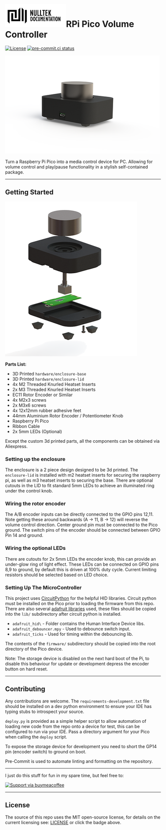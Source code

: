 # ![NullTek Documentation](https://raw.githubusercontent.com/CreatingNull/NullTek-Assets/main/img/logo/NullTekDocumentationLogo.png)RPi Pico Volume Controller

[![License](https://img.shields.io/:license-mit-blue.svg?style=flat-square)](https://github.com/CreatingNull/RPI-Pico-Volume-Controller/blob/main/LICENSE.md)
[![pre-commit.ci status](https://results.pre-commit.ci/badge/github/CreatingNull/RPI-Pico-Volume-Controller/main.svg)](https://results.pre-commit.ci/latest/github/CreatingNull/RPI-Pico-Volume-Controller/main)

![Enclosure Render](hardware/enclosure-render.png)

Turn a Raspberry Pi Pico into a media control device for PC.
Allowing for volume control and play/pause functionality in a stylish self-contained package.

---

## Getting Started

![Exploded-View](hardware/exploded-view.png)

**Parts List:**

* 3D Printed `hardware/enclosure-base`
* 3D Printed `hardware/enclosure-lid`
* 4x M2 Threaded Knurled Heatset Inserts
* 2x M3 Threaded Knurled Heatset Inserts
* EC11 Rotor Encoder or Similar
* 4x M2x3 screws
* 2x M3x6 screws
* 4x 12x12mm rubber adhesive feet
* 44mm Aluminium Rotor Encoder / Potentiometer Knob
* Raspberry Pi Pico
* Ribbon Cable
* 2x 5mm LEDs (Optional)

Except the custom 3d printed parts, all the components can be obtained via Aliexpress.

### Setting up the enclosure

The enclosure is a 2 piece design designed to be 3d printed.
The `enclosure-lid` is installed with m2 heatset inserts for securing the raspberry pi, as well as m3 heatset inserts to securing the base.
There are optional cutouts in the LID to fit standard 5mm LEDs to achieve an illuminated ring under the control knob.

### Wiring the rotor encoder

The A/B encoder inputs can be directly connected to the GPIO pins 12,11.
Note getting these around backwards (A -> 11, B -> 12) will reverse the volume control direction.
Center ground pin must be connected to the Pico ground.
The switch pins of the encoder should be connected between GPIO Pin 14 and ground.

### Wiring the optional LEDs

There are cutouts for 2x 5mm LEDs the encoder knob, this can provide an under-glow ring of light effect.
These LEDs can be connected on GPIO pins 8,9 to ground, by default this is driven at 100% duty cycle.
Current limiting resistors should be selected based on LED choice.

### Setting Up The MicroController

This project uses [CircuitPython](https://circuitpython.org/) for the helpful HID libraries.
Circuit python must be installed on the Pico prior to loading the firmware from this repo.
There are also several [adafruit libraries](https://circuitpython.org/libraries) used, these files should be copied into the `lib/` subdirectory after circuit python is installed.

* `adafruit_hid\` - Folder contains the Human Interface Device libs.
* `adafruit_debouncer.mpy` - Used to debounce switch input.
* `adafruit_ticks` - Used for timing within the debouncing lib.

The contents of the `firmware/` subdirectory should be copied into the root directory of the Pico device.

Note: The storage device is disabled on the next hard boot of the Pi, to disable this behaviour for update or development depress the encoder button on hard reset.

---

## Contributing

Any contributions are welcome.
The `requirements-development.txt` file should be installed on a dev python environment to ensure your IDE has typing stubs to introspect your source.

`deploy.py` is provided as a simple helper script to allow automation of loading new code from the repo onto a device for test, this can be configured to run via your IDE.
Pass a directory argument for your Pico when calling the `deploy` script.

To expose the storage device for development you need to short the GP14 pin (encoder switch) to ground on boot.

Pre-Commit is used to automate linting and formatting on the repository.

---

I just do this stuff for fun in my spare time, but feel free to:

[![Support via buymeacoffee](https://www.buymeacoffee.com/assets/img/custom_images/orange_img.png)](https://www.buymeacoffee.com/nulltek)

---

## License

The source of this repo uses the MIT open-source license,
for details on the current licensing see:
[LICENSE](https://github.com/CreatingNull/RPI-Pico-Volume-Controller/blob/master/LICENSE.md)
or click the badge above.
